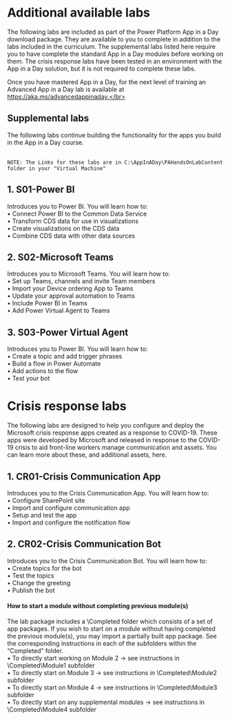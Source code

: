 # Additional available labs

The following labs are included as part of the Power Platform App in a Day download package. They are available to you
to complete in addition to the labs included in the curriculum. The supplemental labs listed here require you to have
complete the standard App in a Day modules before working on them. The crisis response labs have been tested in an
environment with the App in a Day solution, but it is not required to complete these labs.</br>

Once you have mastered App in a Day, for the next level of training an Advanced App in a Day lab is available at
https://aka.ms/advancedappinaday.</br>

## Supplemental labs
The following labs continue building the functionality for the apps you build in the App in a Day course.</br></br>
```
NOTE: The Links for these labs are in C:\AppInADay\PAHandsOnLabContent folder in your "Virtual Machine"
```
## 1. S01-Power BI
Introduces you to Power BI. You will learn how to:</br>
• Connect Power BI to the Common Data Service</br>
• Transform CDS data for use in visualizations</br>
• Create visualizations on the CDS data</br>
• Combine CDS data with other data sources</br>

## 2. S02-Microsoft Teams
Introduces you to Microsoft Teams. You will learn how to:</br>
• Set up Teams, channels and invite Team members</br>
• Import your Device ordering App to Teams</br>
• Update your approval automation to Teams</br>
• Include Power BI in Teams</br>
• Add Power Virtual Agent to Teams</br>

## 3. S03-Power Virtual Agent
Introduces you to Power BI. You will learn how to:</br>
• Create a topic and add trigger phrases</br>
• Build a flow in Power Automate</br>
• Add actions to the flow</br>
• Test your bot</br>

# Crisis response labs
The following labs are designed to help you configure and deploy the Microsoft crisis response apps created as a response to COVID-19. These apps were developed by Microsoft and released in response to the COVID-19 crisis to aid
front-line workers manage communication and assets. You can learn more about these, and additional assets, here.</br>
## 1. CR01-Crisis Communication App
Introduces you to the Crisis Communication App. You will learn how to:</br>
• Configure SharePoint site</br>
• Import and configure communication app</br>
• Setup and test the app</br>
• Import and configure the notification flow</br>

## 2. CR02-Crisis Communication Bot
Introduces you to the Crisis Communication Bot. You will learn how to:</br>
• Create topics for the bot</br>
• Test the topics</br>
• Change the greeting</br>
• Publish the bot</br>

#### How to start a module without completing previous module(s)
The lab package includes a \Completed folder which consists of a set of app packages. If you wish to start on a module without having completed the previous module(s), you may import a partially built app package. See the corresponding
instructions in each of the subfolders within the “Completed” folder.</br>
• To directly start working on Module 2 -> see instructions in \Completed\Module1 subfolder</br>
• To directly start on Module 3 -> see instructions in \Completed\Module2 subfolder</br>
• To directly start on Module 4 -> see instructions in \Completed\Module3 subfolder</br>
• To directly start on any supplemental modules -> see instructions in \Completed\Module4 subfolder
